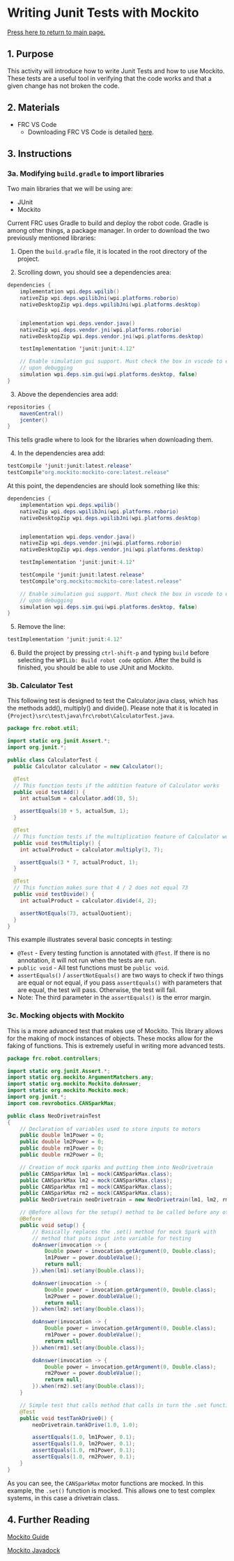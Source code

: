 # Writing Junit Tests with Mockito

[Press here to return to main page.](https://github.com/iron-claw-972/Curriculum2020)

## 1. Purpose

This activity will introduce how to write Junit Tests and how to use Mockito. These tests are a useful tool in verifying that the code works and that a given change has not broken the code.

## 2. Materials

- FRC VS Code
  - Downloading FRC VS Code is detailed [here](https://github.com/iron-claw-972/Curriculum2020/blob/master/InstallingFrcPrereqs.md#frc-vscode).

## 3. Instructions

### 3a. Modifying `build.gradle` to import libraries

Two main libraries that we will be using are:
- JUnit
- Mockito

Current FRC uses Gradle to build and deploy the robot code. Gradle is among other things, a package manager. In order to download the two previously mentioned libraries:

1. Open the `build.gradle` file, it is located in the root directory of the project.

2. Scrolling down, you should see a dependencies area:

``` java
dependencies {
    implementation wpi.deps.wpilib()
    nativeZip wpi.deps.wpilibJni(wpi.platforms.roborio)
    nativeDesktopZip wpi.deps.wpilibJni(wpi.platforms.desktop)


    implementation wpi.deps.vendor.java()
    nativeZip wpi.deps.vendor.jni(wpi.platforms.roborio)
    nativeDesktopZip wpi.deps.vendor.jni(wpi.platforms.desktop)

    testImplementation 'junit:junit:4.12'

    // Enable simulation gui support. Must check the box in vscode to enable support
    // upon debugging
    simulation wpi.deps.sim.gui(wpi.platforms.desktop, false)
}
```

3. Above the dependencies area add:

``` java
repositories {
    mavenCentral()
    jcenter()
}
```

This tells gradle where to look for the libraries when downloading them.

4. In the dependencies area add:

``` java
testCompile 'junit:junit:latest.release'
testCompile"org.mockito:mockito-core:latest.release"
```

At this point, the dependencies are should look something like this:

``` java
dependencies {
    implementation wpi.deps.wpilib()
    nativeZip wpi.deps.wpilibJni(wpi.platforms.roborio)
    nativeDesktopZip wpi.deps.wpilibJni(wpi.platforms.desktop)


    implementation wpi.deps.vendor.java()
    nativeZip wpi.deps.vendor.jni(wpi.platforms.roborio)
    nativeDesktopZip wpi.deps.vendor.jni(wpi.platforms.desktop)

    testImplementation 'junit:junit:4.12'

    testCompile 'junit:junit:latest.release'
    testCompile"org.mockito:mockito-core:latest.release"

    // Enable simulation gui support. Must check the box in vscode to enable support
    // upon debugging
    simulation wpi.deps.sim.gui(wpi.platforms.desktop, false)
}
```

5. Remove the line:

``` java
testImplementation 'junit:junit:4.12'
```

6. Build the project by pressing `ctrl-shift-p` and typing `build` before selecting the `WPILib: Build robot code` option. After the build is finished, you should be able to use JUnit and Mockito.

### 3b. Calculator Test

This following test is designed to test the Calculator.java class, which has the methods add(), multiply() and divide(). Please note that it is located in `{Project}\src\test\java\frc\robot\CalculatorTest.java`.

``` java
package frc.robot.util;

import static org.junit.Assert.*;
import org.junit.*;

public class CalculatorTest {
  public Calculator calculator = new Calculator();

  @Test
  // This function tests if the addition feature of Calculator works
  public void testAdd() {
    int actualSum = calculator.add(10, 5);

    assertEquals(10 + 5, actualSum, 1);
  }

  @Test
  // This function tests if the multiplication feature of Calculator works
  public void testMultiply() {
    int actualProduct = calculator.multiply(3, 7);

    assertEquals(3 * 7, actualProduct, 1);
  }

  @Test
  // This function makes sure that 4 / 2 does not equal 73
  public void testDivide() {
    int actualProduct = calculator.divide(4, 2);

    assertNotEquals(73, actualQuotient);
  }
}
```

This example illustrates several basic concepts in testing:
- `@Test` - Every testing function is annotated with `@Test`. If there is no annotation, it will not run when the tests are run.
- `public void` - All test functions must be `public void`.
- `assertEquals()` / `assertNotEquals()` are two ways to check if two things are equal or not equal, if you pass `assertEquals()` with parameters that are equal, the test will pass. Otherwise, the test will fail.
 - Note: The third parameter in the `assertEquals()` is the error margin.

### 3c. Mocking objects with Mockito

This is a more advanced test that makes use of Mockito. This library allows for the making of mock instances of objects. These mocks allow for the faking of functions. This is extremely useful in writing more advanced tests.

``` java
package frc.robot.controllers;

import static org.junit.Assert.*;
import static org.mockito.ArgumentMatchers.any;
import static org.mockito.Mockito.doAnswer;
import static org.mockito.Mockito.mock;
import org.junit.*;
import com.revrobotics.CANSparkMax;

public class NeoDrivetrainTest
{
    // Declaration of variables used to store inputs to motors
    public double lm1Power = 0;
    public double lm2Power = 0;
    public double rm1Power = 0;
    public double rm2Power = 0;

    // Creation of mock sparks and putting them into NeoDrivetrain
    public CANSparkMax lm1 = mock(CANSparkMax.class);
    public CANSparkMax lm2 = mock(CANSparkMax.class);
    public CANSparkMax rm1 = mock(CANSparkMax.class);
    public CANSparkMax rm2 = mock(CANSparkMax.class);
    public NeoDrivetrain neoDrivetrain = new NeoDrivetrain(lm1, lm2, rm1, rm2);

    // @Before allows for the setup() method to be called before any other methods
    @Before
    public void setup() {
        // Basically replaces the .set() method for mock Spark with
        // method that puts input into variable for testing
        doAnswer(invocation -> {
            Double power = invocation.getArgument(0, Double.class);
            lm1Power = power.doubleValue();
            return null;
        }).when(lm1).set(any(Double.class));

        doAnswer(invocation -> {
            Double power = invocation.getArgument(0, Double.class);
            lm2Power = power.doubleValue();
            return null;
        }).when(lm2).set(any(Double.class));

        doAnswer(invocation -> {
            Double power = invocation.getArgument(0, Double.class);
            rm1Power = power.doubleValue();
            return null;
        }).when(rm1).set(any(Double.class));

        doAnswer(invocation -> {
            Double power = invocation.getArgument(0, Double.class);
            rm2Power = power.doubleValue();
            return null;
        }).when(rm2).set(any(Double.class));
    }

    // Simple test that calls method that calls in turn the .set function of motors
    @Test
    public void testTankDrive0() {
        neoDrivetrain.tankDrive(1.0, 1.0);

        assertEquals(1.0, lm1Power, 0.1);
        assertEquals(1.0, lm2Power, 0.1);
        assertEquals(1.0, rm1Power, 0.1);
        assertEquals(1.0, rm2Power, 0.1);
    }
}
```

As you can see, the `CANSparkMax` motor functions are mocked. In this example, the `.set()` function is mocked. This allows one to test complex systems, in this case a drivetrain class.

## 4. Further Reading

[Mockito Guide](https://javacodehouse.com/blog/mockito-tutorial/)

[Mockito Javadock](https://javadoc.io/doc/org.mockito/mockito-core/2.23.4/org/mockito/Mockito.html)
